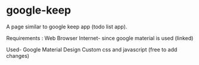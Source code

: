 # google-keep
A page similar to google keep app (todo list app).

Requirements : 
Web Browser
Internet- since google material is used (linked)

Used-
Google Material Design 
Custom css and javascript
(free to add changes)
